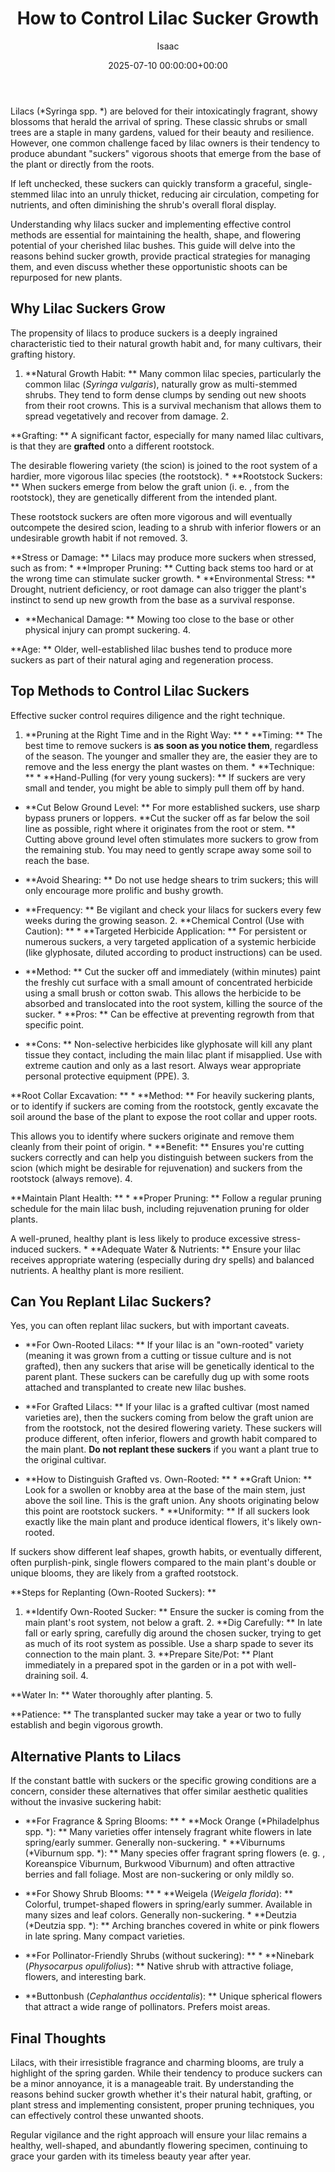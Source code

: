 ﻿---
title: How to Control Lilac Sucker Growth
description: Lilacs Syringa spp. are beloved for their intoxicatingly fragrant, showy blossoms that herald the arrival of spring. These classic shrubs or small trees are a...
slug: /how-to-control-lilac-sucker-growth/
date: 2025-07-10 00:00:00+00:00
lastmod: 2025-07-10 00:00:00+03:00
author: Isaac
categories:
- Guides
- Gardening
tags:
- guides
- lilac
- sucker
layout: post
---

Lilacs (*Syringa spp. *) are beloved for their intoxicatingly fragrant, showy blossoms that herald the arrival of spring. These classic shrubs or small trees are a staple in many gardens, valued for their beauty and resilience. However, one common challenge faced by lilac owners is their tendency to produce abundant "suckers" vigorous shoots that emerge from the base of the plant or directly from the roots.

If left unchecked, these suckers can quickly transform a graceful, single-stemmed lilac into an unruly thicket, reducing air circulation, competing for nutrients, and often diminishing the shrub's overall floral display.

Understanding why lilacs sucker and implementing effective control methods are essential for maintaining the health, shape, and flowering potential of your cherished lilac bushes. This guide will delve into the reasons behind sucker growth, provide practical strategies for managing them, and even discuss whether these opportunistic shoots can be repurposed for new plants.

##  Why Lilac Suckers Grow

The propensity of lilacs to produce suckers is a deeply ingrained characteristic tied to their natural growth habit and, for many cultivars, their grafting history.

1. **Natural Growth Habit: ** Many common lilac species, particularly the common lilac (*Syringa vulgaris*), naturally grow as multi-stemmed shrubs. They tend to form dense clumps by sending out new shoots from their root crowns. This is a survival mechanism that allows them to spread vegetatively and recover from damage. 2.

**Grafting: ** A significant factor, especially for many named lilac cultivars, is that they are **grafted** onto a different rootstock.

The desirable flowering variety (the scion) is joined to the root system of a hardier, more vigorous lilac species (the rootstock). * **Rootstock Suckers: ** When suckers emerge from below the graft union (i. e. , from the rootstock), they are genetically different from the intended plant.

These rootstock suckers are often more vigorous and will eventually outcompete the desired scion, leading to a shrub with inferior flowers or an undesirable growth habit if not removed. 3.

**Stress or Damage: ** Lilacs may produce more suckers when stressed, such as from: * **Improper Pruning: ** Cutting back stems too hard or at the wrong time can stimulate sucker growth. * **Environmental Stress: ** Drought, nutrient deficiency, or root damage can also trigger the plant's instinct to send up new growth from the base as a survival response.

* **Mechanical Damage: ** Mowing too close to the base or other physical injury can prompt suckering. 4.

**Age: ** Older, well-established lilac bushes tend to produce more suckers as part of their natural aging and regeneration process.

##  Top Methods to Control Lilac Suckers

Effective sucker control requires diligence and the right technique.

1. **Pruning at the Right Time and in the Right Way: ** * **Timing: ** The best time to remove suckers is **as soon as you notice them**, regardless of the season. The younger and smaller they are, the easier they are to remove and the less energy the plant wastes on them. * **Technique: ** * **Hand-Pulling (for very young suckers): ** If suckers are very small and tender, you might be able to simply pull them off by hand.

* **Cut Below Ground Level: ** For more established suckers, use sharp bypass pruners or loppers. **Cut the sucker off as far below the soil line as possible, right where it originates from the root or stem. ** Cutting above ground level often stimulates more suckers to grow from the remaining stub. You may need to gently scrape away some soil to reach the base.

* **Avoid Shearing: ** Do not use hedge shears to trim suckers; this will only encourage more prolific and bushy growth.

* **Frequency: ** Be vigilant and check your lilacs for suckers every few weeks during the growing season. 2. **Chemical Control (Use with Caution): ** * **Targeted Herbicide Application: ** For persistent or numerous suckers, a very targeted application of a systemic herbicide (like glyphosate, diluted according to product instructions) can be used.

* **Method: ** Cut the sucker off and immediately (within minutes) paint the freshly cut surface with a small amount of concentrated herbicide using a small brush or cotton swab. This allows the herbicide to be absorbed and translocated into the root system, killing the source of the sucker. * **Pros: ** Can be effective at preventing regrowth from that specific point.

* **Cons: ** Non-selective herbicides like glyphosate will kill any plant tissue they contact, including the main lilac plant if misapplied. Use with extreme caution and only as a last resort. Always wear appropriate personal protective equipment (PPE). 3.

**Root Collar Excavation: ** * **Method: ** For heavily suckering plants, or to identify if suckers are coming from the rootstock, gently excavate the soil around the base of the plant to expose the root collar and upper roots.

This allows you to identify where suckers originate and remove them cleanly from their point of origin. * **Benefit: ** Ensures you're cutting suckers correctly and can help you distinguish between suckers from the scion (which might be desirable for rejuvenation) and suckers from the rootstock (always remove). 4.

**Maintain Plant Health: ** * **Proper Pruning: ** Follow a regular pruning schedule for the main lilac bush, including rejuvenation pruning for older plants.

A well-pruned, healthy plant is less likely to produce excessive stress-induced suckers. * **Adequate Water & Nutrients: ** Ensure your lilac receives appropriate watering (especially during dry spells) and balanced nutrients. A healthy plant is more resilient.

##  Can You Replant Lilac Suckers?

Yes, you can often replant lilac suckers, but with important caveats.

* **For Own-Rooted Lilacs: ** If your lilac is an "own-rooted" variety (meaning it was grown from a cutting or tissue culture and is not grafted), then any suckers that arise will be genetically identical to the parent plant. These suckers can be carefully dug up with some roots attached and transplanted to create new lilac bushes.

* **For Grafted Lilacs: ** If your lilac is a grafted cultivar (most named varieties are), then the suckers coming from below the graft union are from the rootstock, not the desired flowering variety. These suckers will produce different, often inferior, flowers and growth habit compared to the main plant. **Do not replant these suckers** if you want a plant true to the original cultivar.

* **How to Distinguish Grafted vs. Own-Rooted: ** * **Graft Union: ** Look for a swollen or knobby area at the base of the main stem, just above the soil line. This is the graft union. Any shoots originating below this point are rootstock suckers. * **Uniformity: ** If all suckers look exactly like the main plant and produce identical flowers, it's likely own-rooted.

If suckers show different leaf shapes, growth habits, or eventually different, often purplish-pink, single flowers compared to the main plant's double or unique blooms, they are likely from a grafted rootstock.

**Steps for Replanting (Own-Rooted Suckers): **

1. **Identify Own-Rooted Sucker: ** Ensure the sucker is coming from the main plant's root system, not below a graft. 2. **Dig Carefully: ** In late fall or early spring, carefully dig around the chosen sucker, trying to get as much of its root system as possible. Use a sharp spade to sever its connection to the main plant. 3. **Prepare Site/Pot: ** Plant immediately in a prepared spot in the garden or in a pot with well-draining soil. 4.

**Water In: ** Water thoroughly after planting. 5.

**Patience: ** The transplanted sucker may take a year or two to fully establish and begin vigorous growth.

##  Alternative Plants to Lilacs

If the constant battle with suckers or the specific growing conditions are a concern, consider these alternatives that offer similar aesthetic qualities without the invasive suckering habit:

* **For Fragrance & Spring Blooms: ** * **Mock Orange (*Philadelphus spp. *): ** Many varieties offer intensely fragrant white flowers in late spring/early summer. Generally non-suckering. * **Viburnums (*Viburnum spp. *): ** Many species offer fragrant spring flowers (e. g. , Koreanspice Viburnum, Burkwood Viburnum) and often attractive berries and fall foliage. Most are non-suckering or only mildly so.

* **For Showy Shrub Blooms: ** * **Weigela (*Weigela florida*): ** Colorful, trumpet-shaped flowers in spring/early summer. Available in many sizes and leaf colors. Generally non-suckering. * **Deutzia (*Deutzia spp. *): ** Arching branches covered in white or pink flowers in late spring. Many compact varieties.

* **For Pollinator-Friendly Shrubs (without suckering): ** * **Ninebark (*Physocarpus opulifolius*): ** Native shrub with attractive foliage, flowers, and interesting bark.

* **Buttonbush (*Cephalanthus occidentalis*): ** Unique spherical flowers that attract a wide range of pollinators. Prefers moist areas.

##  Final Thoughts

Lilacs, with their irresistible fragrance and charming blooms, are truly a highlight of the spring garden. While their tendency to produce suckers can be a minor annoyance, it is a manageable trait. By understanding the reasons behind sucker growth whether it's their natural habit, grafting, or plant stress and implementing consistent, proper pruning techniques, you can effectively control these unwanted shoots.

Regular vigilance and the right approach will ensure your lilac remains a healthy, well-shaped, and abundantly flowering specimen, continuing to grace your garden with its timeless beauty year after year.

